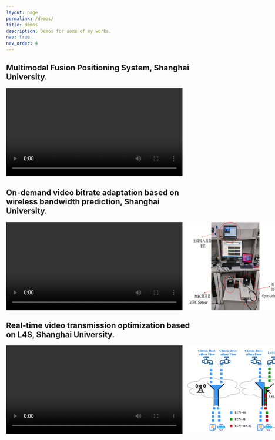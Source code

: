 ```yaml
---
layout: page
permalink: /demos/
title: demos
description: Demos for some of my works.
nav: true
nav_order: 4
---
```



## Multimodal Fusion Positioning System, Shanghai University.
<video width="480" height="240" controls volume="0.5">
  <source src="/assets/video/FusionPositioning.mp4" type="video/mp4">
</video>

## On-demand video bitrate adaptation based on wireless bandwidth prediction, Shanghai University.
<div style="display: flex; gap: 10px;">
  <video width="480" height="240" controls volume="0.5">
    <source src="/assets/video/DASHVideo.mp4" type="video/mp4">
  </video>
  <img src="/assets/img/OAI-RAN.png" alt="Image" width="675" height="240">
</div>

## Real-time video transmission optimization based on L4S, Shanghai University.
<div style="display: flex; gap: 10px;">
  <video width="480" height="240" controls volume="0.5">
  <source src="/assets/video/L4SVideo.mp4" type="video/mp4">
  </video>
  <img src="/assets/img/L4S.jpg" alt="Image1" width="320" height="240">
  <img src="/assets/img/L4S-GCC.jpg" alt="Image2" width="285" height="240">
</div>


